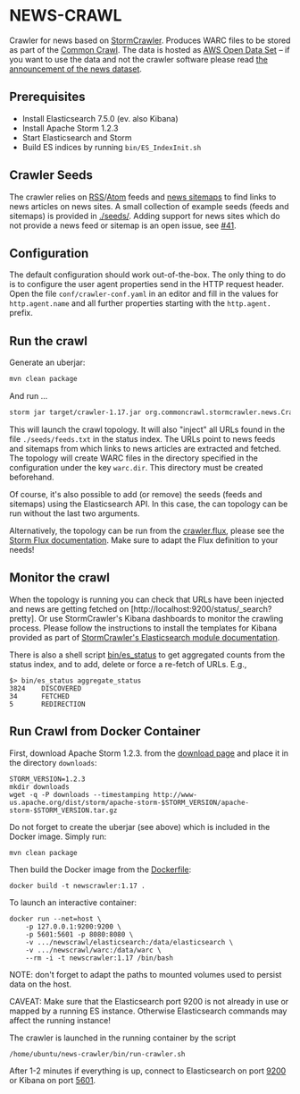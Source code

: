 # NEWS-CRAWL

Crawler for news based on [StormCrawler](https://stormcrawler.net/). Produces WARC files to be stored as part of the [Common Crawl](https://commoncrawl.org/). The data is hosted as [AWS Open Data Set](https://registry.opendata.aws/) – if you want to use the data and not the crawler software please read [the announcement of the news dataset](https://commoncrawl.org/2016/10/news-dataset-available/).


Prerequisites
-------------

* Install Elasticsearch 7.5.0 (ev. also Kibana)
* Install Apache Storm 1.2.3
* Start Elasticsearch and Storm
* Build ES indices by running `bin/ES_IndexInit.sh`

Crawler Seeds
-------------

The crawler relies on [RSS](https://en.wikipedia.org/wiki/RSS)/[Atom](https://en.wikipedia.org/wiki/Atom_(Web_standard)) feeds and [news sitemaps](https://en.wikipedia.org/wiki/Sitemaps#Google_News_Sitemaps) to find links to news articles on news sites. A small collection of example seeds (feeds and sitemaps) is provided in [./seeds/](./seeds/). Adding support for news sites which do not provide a news feed or sitemap is an open issue, see [#41](//github.com/commoncrawl/news-crawl/issues/41).


Configuration
-------------

The default configuration should work out-of-the-box. The only thing to do is to configure the user agent properties send in the HTTP request header. Open the file `conf/crawler-conf.yaml` in an editor and fill in the values for `http.agent.name` and all further properties starting with the `http.agent.` prefix.


Run the crawl
-------------

Generate an uberjar:
``` sh
mvn clean package
```

And run ...
``` sh
storm jar target/crawler-1.17.jar org.commoncrawl.stormcrawler.news.CrawlTopology -conf $PWD/conf/es-conf.yaml -conf $PWD/conf/crawler-conf.yaml $PWD/seeds/ feeds.txt
```

This will launch the crawl topology. It will also "inject" all URLs found in the file `./seeds/feeds.txt` in the status index. The URLs point to news feeds and sitemaps from which links to news articles are extracted and fetched. The topology will create WARC files in the directory specified in the configuration under the key `warc.dir`. This directory must be created beforehand.

Of course, it's also possible to add (or remove) the seeds (feeds and sitemaps) using the Elasticsearch API. In this case, the can topology can be run without the last two arguments.

Alternatively, the topology can be run from the [crawler.flux](./conf/crawler.flux), please see the [Storm Flux documentation](https://storm.apache.org/releases/1.2.3/flux.html). Make sure to adapt the Flux definition to your needs!


Monitor the crawl
-----------------

When the topology is running you can check that URLs have been injected and news are getting fetched on [http://localhost:9200/status/_search?pretty]. Or use StormCrawler's Kibana dashboards to monitor the crawling process. Please follow the instructions to install the templates for Kibana provided as part of [StormCrawler's Elasticsearch module documentation](//github.com/DigitalPebble/storm-crawler/tree/master/external/elasticsearch).

There is also a shell script [bin/es_status](./bin/es_status) to get aggregated counts from the status index, and to add, delete or force a re-fetch of URLs. E.g., 
```
$> bin/es_status aggregate_status
3824    DISCOVERED
34      FETCHED
5       REDIRECTION
```


Run Crawl from Docker Container
-------------------------------

First, download Apache Storm 1.2.3. from the [download page](https://storm.apache.org/downloads.html) and place it in the directory `downloads`:
```
STORM_VERSION=1.2.3
mkdir downloads
wget -q -P downloads --timestamping http://www-us.apache.org/dist/storm/apache-storm-$STORM_VERSION/apache-storm-$STORM_VERSION.tar.gz
```

Do not forget to create the uberjar (see above) which is included in the Docker image. Simply run:
```
mvn clean package
```

Then build the Docker image from the [Dockerfile](./Dockerfile):
```
docker build -t newscrawler:1.17 .
```

To launch an interactive container:
```
docker run --net=host \
    -p 127.0.0.1:9200:9200 \
    -p 5601:5601 -p 8080:8080 \
    -v .../newscrawl/elasticsearch:/data/elasticsearch \
    -v .../newscrawl/warc:/data/warc \
    --rm -i -t newscrawler:1.17 /bin/bash
```

NOTE: don't forget to adapt the paths to mounted volumes used to persist data on the host.

CAVEAT: Make sure that the Elasticsearch port 9200 is not already in use or mapped by a running ES instance. Otherwise Elasticsearch commands may affect the running instance!

The crawler is launched in the running container by the script
```
/home/ubuntu/news-crawler/bin/run-crawler.sh
```

After 1-2 minutes if everything is up, connect to Elasticsearch on port [9200](http://127.0.0.1:9200/) or Kibana on port [5601](http://127.0.0.1:5601/).
